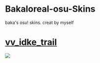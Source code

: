 # Bakaloreal-osu-Skins
baka's osu! skins. creat by myself

# [vv_idke_trail](https://drive.google.com/file/d/1_Y7LEgOpBK9QnEBwqPV20vatdd_xfU6w/view?usp=sharing)
![](https://imgur.com/sQNVl1w)
